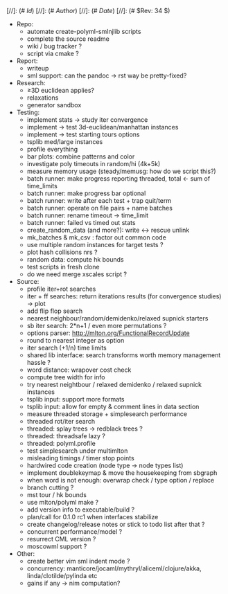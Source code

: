 
[//]: (# $Id$)
[//]: (# $Author$)
[//]: (# $Date$)
[//]: (# $Rev: 34 $)

* Repo:
    - automate create-polyml-smlnjlib scripts
    - complete the source readme
    - wiki / bug tracker ?
    - script via cmake ?
* Report:
    - writeup
    - sml support: can the pandoc -> rst way be pretty-fixed?
* Research:
    - ≥3D euclidean applies?
    - relaxations
    - generator sandbox
* Testing:
    - implement stats -> study iter convergence
    - implement -> test 3d-euclidean/manhattan instances
    - implement -> test starting tours options
    - tsplib med/large instances
    - profile everything
    - bar plots: combine patterns and color
    - investigate poly timeouts in random/hi (4k+5k)
    - measure memory usage (steady/memusg: how do we script this?)
    - batch runner: make progress reporting threaded, total <- sum of time_limits
    - batch runner: make progress bar optional
    - batch runner: write after each test + trap quit/term
    - batch runner: operate on file pairs + name batches
    - batch runner: rename timeout -> time_limit
    - batch runner: failed vs timed out stats
    - create_random_data (and more?): write <-> rescue unlink
    - mk_batches & mk_csv : factor out common code
    - use multiple random instances for target tests ?
    - plot hash collisions nrs ?
    - random data: compute hk bounds
    - test scripts in fresh clone
    - do we need merge xscales script ?
* Source:
    - profile iter+rot searches
    - iter + ff searches: return iterations results (for convergence studies) -> plot
    - add flip flop search
    - nearest neighbour/random/demidenko/relaxed supnick starters
    - sb iter search: 2*n+1 / even more permutations ?
    - options parser: http://mlton.org/FunctionalRecordUpdate
    - round to nearest integer as option
    - iter search (+1/n) time limits
    - shared lib interface: search transforms worth memory management hassle ?
    - word distance: wrapover cost check
    - compute tree width for info
    - try nearest neightbour / relaxed demidenko / relaxed supnick instances
    - tsplib input: support more formats
    - tsplib input: allow for empty & comment lines in data section
    - measure threaded storage + simplesearch performance
    - threaded rot/iter search
    - threaded: splay trees -> redblack trees ?
    - threaded: threadsafe lazy ?
    - threaded: polyml.profile
    - test simplesearch under multimlton
    - misleading timings / timer stop points
    - hardwired code creation (node type -> node types list)
    - implement doublekeymap & move the housekeeping from sbgraph
    - when word is not enough: overwrap check / type option / replace
    - branch cutting ?
    - mst tour / hk bounds
    - use mlton/polyml make ?
    - add version info to executable/build ?
    - plan/call for 0.1.0 rc1 when interfaces stabilize
    - create changelog/release notes or stick to todo list after that ?
    - concurrent performance/model ?
    - resurrect CML version ?
    - moscowml support ?
* Other:
    - create better vim sml indent mode ?
    - concurrency: manticore/jocaml/mythryl/aliceml/clojure/akka,
                   linda/clotilde/pylinda etc
    - gains if any -> nim computation?
